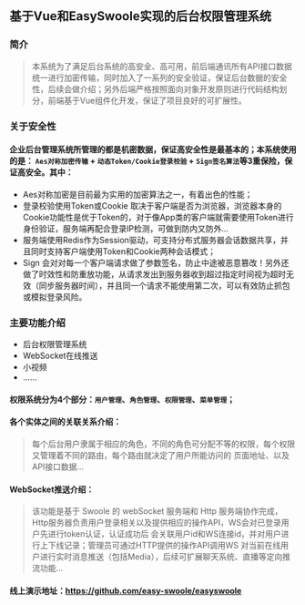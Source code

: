 ## 基于Vue和EasySwoole实现的后台权限管理系统
   
### 简介
>本系统为了满足后台系统的高安全、高可用，前后端通讯所有API接口数据统一进行加密传输，同时加入了一系列的安全验证，保证后台数据的安全性，后续会做介绍；另外后端严格按照面向对象开发原则进行代码结构划分，前端基于Vue组件化开发，保证了项目良好的可扩展性。
      
### 关于安全性
#### 企业后台管理系统所管理的都是机密数据，保证高安全性是最基本的；本系统使用的是： `Aes对称加密传输` + `动态Token/Cookie登录校验` + `Sign签名算法`等3重保险，保证高安全。其中：
* Aes对称加密是目前最为实用的加密算法之一，有着出色的性能；
* 登录校验使用Token或Cookie 取决于客户端是否为浏览器，浏览器本身的Cookie功能性是优于Token的，对于像App类的客户端就需要使用Token进行身份验证，服务端再配合登录IP检测，可做到防内又防外...
* 服务端使用Redis作为Session驱动，可支持分布式服务器会话数据共享，并且同时支持客户端使用Token和Cookie两种会话模式；
* Sign 会对对每一个客户端请求做了参数签名，防止中途被恶意篡改！另外还做了时效性和防重放功能，从请求发出到服务器收到超过指定时间视为超时无效（同步服务器时间），并且同一个请求不能使用第二次，可以有效防止抓包或模拟登录风险。
    
### 主要功能介绍

* 后台权限管理系统
* WebSocket在线推送
* 小视频
* ......

#### 权限系统分为4个部分：`用户管理`、`角色管理`、`权限管理`、`菜单管理`； 
#### 各个实体之间的关联关系介绍：
>每个后台用户隶属于相应的角色，不同的角色可分配不等的权限，每个权限又管理着不同的路由，每个路由就决定了用户所能访问的 页面地址、以及API接口数据...
#### WebSocket推送介绍：
>该功能是基于 Swoole 的 webSocket 服务端和 Http 服务端协作完成，Http服务器负责用户登录相关以及提供相应的操作API，WS会对已登录用户先进行token认证，认证成功后 会关联用户id和WS连接id，并对用户进行上下线记录；管理员可通过HTTP提供的操作API调用WS 对当前在线用户进行实时消息推送（包括Media），后续可扩展聊天系统、直播等定向推流功能...
#### 线上演示地址：https://github.com/easy-swoole/easyswoole
